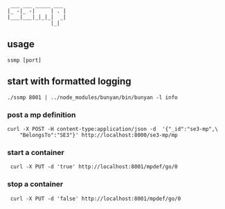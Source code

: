 ```
              
 ___ ___ _____ ___ 
|_ -|_ -|     | . |
|___|___|_|_|_|  _|
              |_|  
```

## usage

```
ssmp [port]
```

## start with formatted logging
```
./ssmp 8001 | ../node_modules/bunyan/bin/bunyan -l info
```

### post a mp definition


```
curl -X POST -H content-type:application/json -d  '{"_id":"se3-mp",\
	"BelongsTo":"SE3"}' http://localhost:8000/se3-mp/mp
```

### start a container

```
 curl -X PUT -d 'true' http://localhost:8001/mpdef/go/0
```


### stop a container

```
 curl -X PUT -d 'false' http://localhost:8001/mpdef/go/0
```